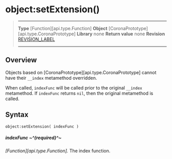 # object:setExtension()

> --------------------- ------------------------------------------------------------------------------------------
> __Type__              [Function][api.type.Function]
> __Object__            [CoronaPrototype][api.type.CoronaPrototype]
> __Library__           none
> __Return value__      none
> __Revision__          [REVISION_LABEL](REVISION_URL)
> --------------------- ------------------------------------------------------------------------------------------


## Overview

Objects based on [CoronaPrototype][api.type.CoronaPrototype] cannot have their `__index` metamethod overridden.

When called, `indexFunc` will be called prior to the original `__index` metamethod. If `indexFunc` returns `nil`, then the original metamethod is called.

## Syntax

	object:setExtension( indexFunc )

##### indexFunc ~^(required)^~
_[Function][api.type.Function]._ The index function.